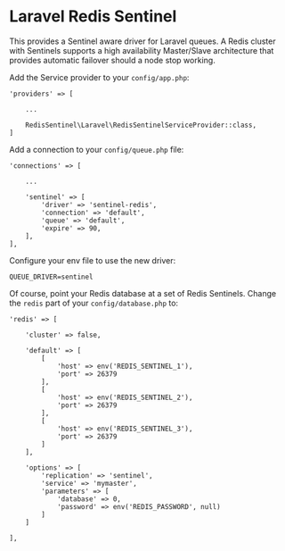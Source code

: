 Laravel Redis Sentinel
============

This provides a Sentinel aware driver for Laravel queues. A Redis cluster with Sentinels supports a high availability Master/Slave architecture that provides automatic failover should a node stop working. 

Add the Service provider to your `config/app.php`:

```
'providers' => [

    ...
    
    RedisSentinel\Laravel\RedisSentinelServiceProvider::class,
]
```

Add a connection to your `config/queue.php` file:

```
'connections' => [

    ...
    
    'sentinel' => [
        'driver' => 'sentinel-redis',
        'connection' => 'default',
        'queue' => 'default',
        'expire' => 90,
    ],
],
```

Configure your env file to use the new driver:

```
QUEUE_DRIVER=sentinel
```

Of course, point your Redis database at a set of Redis Sentinels. Change the `redis` part of your `config/database.php` to:

```
'redis' => [

    'cluster' => false,

    'default' => [
        [
            'host' => env('REDIS_SENTINEL_1'),
            'port' => 26379
        ],
        [
            'host' => env('REDIS_SENTINEL_2'),
            'port' => 26379
        ],
        [
            'host' => env('REDIS_SENTINEL_3'),
            'port' => 26379
        ]
    ],

    'options' => [
        'replication' => 'sentinel',
        'service' => 'mymaster',
        'parameters' => [
            'database' => 0,
            'password' => env('REDIS_PASSWORD', null)
        ]
    ]

],
```
